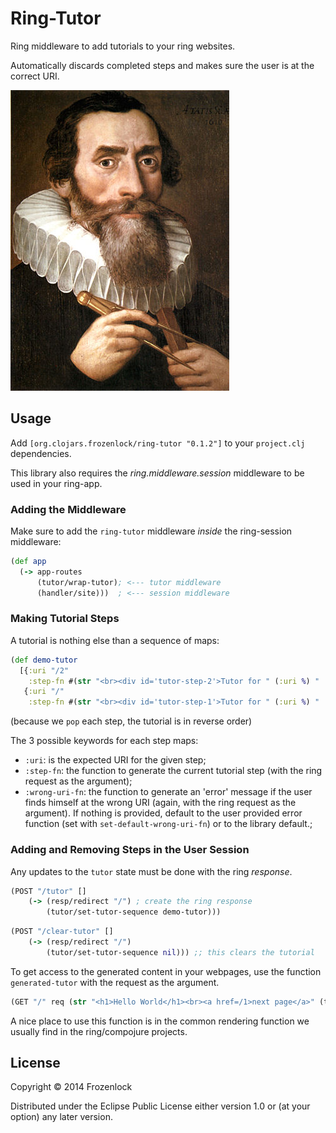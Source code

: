 # Ring-Tutor

Ring middleware to add tutorials to your ring websites.

Automatically discards completed steps and makes sure the user is at
the correct URI.

<img src="https://raw.githubusercontent.com/Frozenlock/ring-tutor/master/350px-Johannes_Kepler_1610.jpg"
 alt="Johannes Kepler" title="Johannes Kepler"/>


## Usage

Add `[org.clojars.frozenlock/ring-tutor "0.1.2"]` to your `project.clj` dependencies.

This library also requires the *ring.middleware.session* middleware to be used in your ring-app.

### Adding the Middleware

Make sure to add the `ring-tutor` middleware *inside* the ring-session middleware:

```clj
(def app
  (-> app-routes
      (tutor/wrap-tutor); <--- tutor middleware
      (handler/site)))  ; <--- session middleware
```

### Making Tutorial Steps
A tutorial is nothing else than a sequence of maps:

```clj
(def demo-tutor
  [{:uri "/2"
    :step-fn #(str "<br><div id='tutor-step-2'>Tutor for " (:uri %) " !!</div><br>")}
   {:uri "/"
    :step-fn #(str "<br><div id='tutor-step-1'>Tutor for " (:uri %) " !!</div><br>")}])
```
(because we `pop` each step, the tutorial is in reverse order)

The 3 possible keywords for each step maps:

- `:uri`: is the expected URI for the given step;
- `:step-fn`: the function to generate the current tutorial step (with the ring request as the argument);
- `:wrong-uri-fn`: the function to generate an 'error' message if the
  user finds himself at the wrong URI (again, with the ring request as
  the argument). If nothing is provided, default to the user provided
  error function (set with `set-default-wrong-uri-fn`) or to the
  library default.;

### Adding and Removing Steps in the User Session

Any updates to the `tutor` state must be done with the ring *response*.

```clj
(POST "/tutor" []
    (-> (resp/redirect "/") ; create the ring response
        (tutor/set-tutor-sequence demo-tutor)))
```

```clj
(POST "/clear-tutor" []
    (-> (resp/redirect "/")
        (tutor/set-tutor-sequence nil))) ;; this clears the tutorial
```


To get access to the generated content in your webpages, use the
function `generated-tutor` with the request as the argument.

```clj
(GET "/" req (str "<h1>Hello World</h1><br><a href=/1>next page</a>" (tutor/generated-tutor req)))
```

A nice place to use this function is in the common rendering function
we usually find in the ring/compojure projects.

## License

Copyright © 2014 Frozenlock

Distributed under the Eclipse Public License either version 1.0 or (at
your option) any later version.
